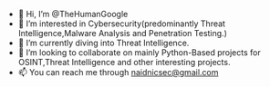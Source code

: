 - 👋 Hi, I’m @TheHumanGoogle
- 👀 I’m interested in Cybersecurity(predominantly Threat Intelligence,Malware Analysis and Penetration Testing.)
- 🌱 I’m currently diving into Threat Intelligence.
- 💞️ I’m looking to collaborate on mainly Python-Based projects for OSINT,Threat Intelligence and other interesting projects.
- 📫 You can reach me through naidnicsec@gmail.com

<!---
TheHumanGoogle/TheHumanGoogle is a ✨ special ✨ repository because its `README.md` (this file) appears on your GitHub profile.
You can click the Preview link to take a look at your changes.
--->
